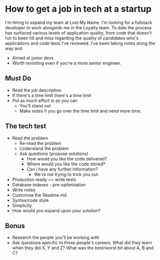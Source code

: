# How to get a job in tech at a startup

I'm hiring to expand my team at Lost My Name. I'm looking for a fullstack developer to work alongside me in the Loyalty team. To date the process has surfaced various levels of application quality, from code that doesn't run to been hit and miss regarding the quality of  candidates who's applications and code tests I've reviewed. I've been taking notes along the way and 


- Aimed at junior devs
- Worth revisiting even if you're a more senior engineer.

## Must Do
- Read the job description
- If there's a time limit there's a time limit
- Put as much effort in as you can
	- You'll stand out
	- Make notes if you go over the time limit and need more time.

	
## The tech test
- Read the problem
	- Re-read the problem
	- Understand the problem
	- Ask questions (propose solutions)
		- How would you like the code delivered?
		- Where would you like the code stored?
		- Can i have any further information?
			- We're not trying to trick you out.
- Production ready == write tests
- Database indexes - pre-optimisation
- Write notes
- Customise the Readme.md
- Syntax/code style
- Simplicity
- How would you expand upon your solution?


## Bonus
- Research the people you'll be working with
- Ask questions specific to those people's careers. What did they learn when they did X, Y and Z? What was the best/worst bit about A, B and C?